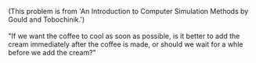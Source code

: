 (This problem is from 'An Introduction to Computer Simulation Methods by Gould and Tobochinik.') <br><br>
"If we want the coffee to cool as soon as possible, is it better to add the cream immediately after the coffee is made, or should we wait for a whle before we add the cream?"
